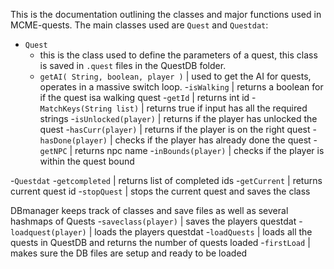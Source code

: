 This is the documentation outlining the classes and major functions used in MCME-quests. The main classes  used are `Quest` and `Questdat`:
- `Quest`
	- this is the class used to define the parameters of a quest, this class is saved in `.quest` files in the QuestDB folder.
	- `getAI( String, boolean, player )` | used to get the AI for quests, operates in a massive switch loop. 
	-`isWalking` | returns a boolean for if the quest isa walking quest
	-`getId` | returns int id
	-`MatchKeys(String list)` | returns true if input has all the required strings 
	-`isUnlocked(player)` | returns if the player has unlocked the quest
	-`hasCurr(player)` | returns if the player is on the right quest
	-`hasDone(player)` | checks if the player has already done the quest
	-`getNPC` | returns npc name
	-`inBounds(player)` | checks if the player is within the quest bound

-`Questdat`
  -`getcompleted` | returns list of completed ids
  -`getCurrent` | returns current quest id
  -`stopQuest` | stops the current quest and saves the class
  
DBmanager keeps track of classes and save files as well as several hashmaps of Quests
  -`saveclass(player)` | saves the players questdat
  -`loadquest(player)` | loads the players questdat
  -`loadQuests` | loads all the quests in QuestDB and returns the number of quests loaded
  -`firstLoad` | makes sure the DB files are setup and ready to be loaded
